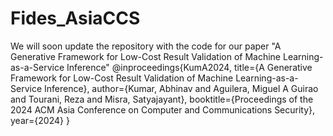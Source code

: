 # Fides_AsiaCCS
We will soon update the repository with the code for our paper "A Generative Framework for Low-Cost Result Validation of Machine Learning-as-a-Service Inference"
@inproceedings{KumA2024,
  title={A Generative Framework for Low-Cost Result Validation of Machine Learning-as-a-Service Inference},
  author={Kumar, Abhinav and Aguilera, Miguel A Guirao and Tourani, Reza and Misra, Satyajayant},
  booktitle={Proceedings of the 2024 ACM Asia Conference on Computer and Communications Security},
  year={2024}
}
